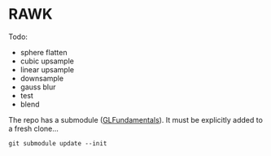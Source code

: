 # RAWK

Todo:
- sphere flatten
- cubic upsample
- linear upsample
- downsample
- gauss blur
- test
- blend

The repo has a submodule ([GLFundamentals](https://github.com/rlk/GLFundamentals)). It must be explicitly added to a fresh clone...

	git submodule update --init
